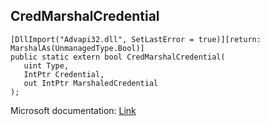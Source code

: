 ## CredMarshalCredential

```
[DllImport("Advapi32.dll", SetLastError = true)][return: MarshalAs(UnmanagedType.Bool)]
public static extern bool CredMarshalCredential(
   uint Type,
   IntPtr Credential,
   out IntPtr MarshaledCredential
);
```

Microsoft documentation: [Link](https://docs.microsoft.com/en-us/windows/win32/api/wincred/nf-wincred-credmarshalcredentiala)
